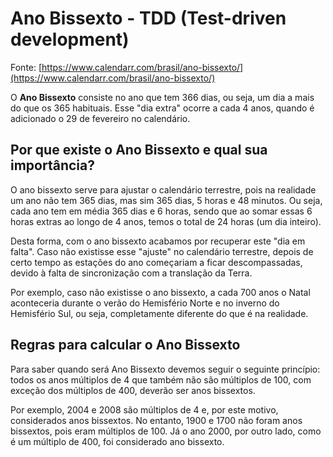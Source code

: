 # Ano Bissexto - TDD (Test-driven development)
 
Fonte: [https://www.calendarr.com/brasil/ano-bissexto/](https://www.calendarr.com/brasil/ano-bissexto/)

O **Ano Bissexto** consiste no ano que tem 366 dias, ou seja, um dia a mais do que os 365 habituais. Esse "dia extra" ocorre a cada 4 anos, quando é adicionado o 29 de fevereiro no calendário.

## Por que existe o Ano Bissexto e qual sua importância?
O ano bissexto serve para ajustar o calendário terrestre, pois na realidade um ano não tem 365 dias, mas sim 365 dias, 5 horas e 48 minutos. Ou seja, cada ano tem em média 365 dias e 6 horas, sendo que ao somar essas 6 horas extras ao longo de 4 anos, temos o total de 24 horas (um dia inteiro). 

Desta forma, com o ano bissexto acabamos por recuperar este "dia em falta". Caso não existisse esse "ajuste" no calendário terrestre, depois de certo tempo as estações do ano começariam a ficar descompassadas, devido à falta de sincronização com a translação da Terra.

Por exemplo, caso não existisse o ano bissexto, a cada 700 anos o Natal aconteceria durante o verão do Hemisfério Norte e no inverno do Hemisfério Sul, ou seja, completamente diferente do que é na realidade.

## Regras para calcular o Ano Bissexto
Para saber quando será Ano Bissexto devemos seguir o seguinte princípio: todos os anos múltiplos de 4 que também não são múltiplos de 100, com exceção dos múltiplos de 400, deverão ser anos bissextos.

Por exemplo, 2004 e 2008 são múltiplos de 4 e, por este motivo, considerados anos bissextos. No entanto, 1900 e 1700 não foram anos bissextos, pois eram múltiplos de 100. Já o ano 2000, por outro lado, como é um múltiplo de 400, foi considerado ano bissexto.
